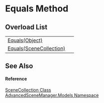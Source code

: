 # Equals Method


## Overload List
<table>
<tr>
<td><a href="M_AdvancedSceneManager_Models_SceneCollection_Equals_1.md">Equals(Object)</a></td>
<td> </td></tr>
<tr>
<td><a href="M_AdvancedSceneManager_Models_SceneCollection_Equals.md">Equals(SceneCollection)</a></td>
<td> </td></tr>
</table>

## See Also


#### Reference
<a href="T_AdvancedSceneManager_Models_SceneCollection.md">SceneCollection Class</a>  
<a href="N_AdvancedSceneManager_Models.md">AdvancedSceneManager.Models Namespace</a>  
